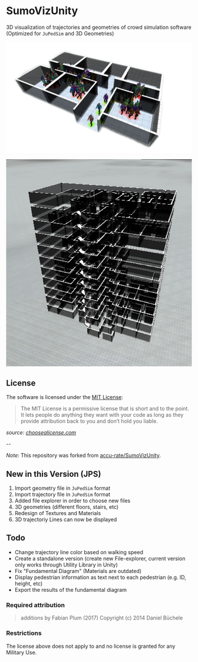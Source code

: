 ﻿# SumoVizUnity

3D visualization of trajectories and geometries of crowd simulation software (Optimized for `JuPedSim` and 3D Geometries)

![alt text](https://raw.githubusercontent.com/FabianPlum/SumoVizUnity/master/Example_1.png "Preview of SumoVizUnity JPS")

![alt text](https://raw.githubusercontent.com/FabianPlum/SumoVizUnity/master/Example_2.JPG "Multilayer geometries supported")


## License

The software is licensed under the [MIT License](LICENSE.txt):

> The MIT License is a permissive license that is short and to the point. It lets people do anything they want with your code as long as they provide attribution back to you and don’t hold you liable.

*source: [choosealicense.com](http://www.choosealicense.com/)*

--

*Note:* This repository was forked from [accu-rate/SumoVizUnity](https://github.com/accu-rate/SumoVizUnity).


## New in this Version (JPS)

1. Import geometry file in `JuPedSim` format
2. Import trajectory file in `JuPedSim` format
3. Added file explorer in order to choose new files
4.  3D geometries (different floors, stairs, etc)
5.  Redesign of Textures and Materials
6.  3D trajectoriy Lines can now be displayed

## Todo
- Change trajectory line color based on walking speed
- Create a standalone version (create new File-explorer, current version only works through Utility Library in Unity)
- Fix "Fundamental Diagram" (Materials are outdated)
- Display pedestrian information as text next to each pedestrian (e.g. ID, height, etc)
- Export the results of the fundamental diagram

### Required attribution

> additions by Fabian Plum (2017)
> Copyright (c) 2014 Daniel Büchele


### Restrictions

The license above does not apply to and no license is granted for any Military Use.

